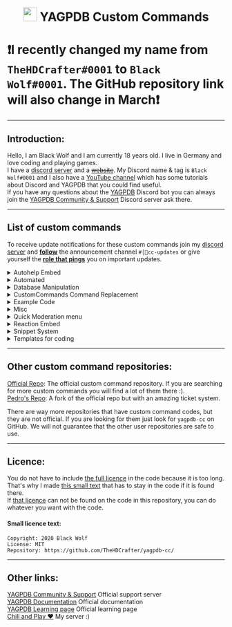 #
<h1 align="center"><img src="https://yagpdb.xyz/static/img/logo_y.png" height=32px width=32px></img>&nbspYAGPDB Custom Commands</h1>

# ❗I recently changed my name from `TheHDCrafter#0001` to `Black Wolf#0001`. The GitHub repository link will also change in March❗

---
## Introduction:  
Hello, I am Black Wolf and I am currently 18 years old. I live in Germany and love coding and playing games.  
I have a [discord server](/https://discord.gg/GRns3f) and a ~~[website](https://thehdcraftergaming.tk/yagpdb)~~.
My Discord name & tag is `Black Wolf#0001` and I also have a [YouTube channel](https://www.youtube.com/playlist?list=PLNiLQueObdrQ289RzZ2vBwhbU8UKy7cGg) which has some tutorials about Discord and YAGPDB that you could find useful.  
If you have any questions about the [YAGPDB](https://yagpdb.xyz) Discord bot you can always join the [YAGPDB Community & Support](https://discord.gg/4uY54rw) Discord server ask there.  

--- 
## List of custom commands
To receive update notifications for these custom commands join my [discord server](https://discord.gg/GRns3fg) and <u>**follow**</u> the announcement channel `#│📢cc-updates` or give yourself the <u>**role that pings**</u> you on important updates.  
<details>
<summary>Autohelp Embed</summary>

- [Open Folder](https://github.com/TheHDCrafter/yagpdb-cc/tree/master/Autohelp%20Embed)  
	**•** `command` - Command that displays the main page of the controllable embed on reaction  
	**•** `reaction` -  Reaction code that edits the embed on reaction  
</details>

<details>
<summary>Automated</summary>

- [Open Folder](https://github.com/TheHDCrafter/yagpdb-cc/tree/master/Automated)  
	**•** `downtime announcement` - This interval code will announce when YAGPDB was offline. **This will ONLY run if YAGPDB comes back online again!!**  
	**•** `image reaction` - YAGPDB will react on images and videos. You can optionally turn on an auto-delete for non-images.  
	**•** `new account warning` - You will get warned if a member with a brand new account joins the server  
	**•** `sticky message` - This message will always stick to the bottom of the channel  
	**•** `yagpdb update` - This will notify you when yagpdb gets an update. It will tell you the version numbers and time  
</details>

<details>
<summary>Database Manipulation</summary>

- [Open Folder](https://github.com/TheHDCrafter/yagpdb-cc/tree/master/Crafter's%20db%20shit) - Basic  
	**•** `dball` - Shows all entries  
	**•** `dbdel` - Deletes an entry  
	**•** `dbget` - Gets an entry  
	**•** `dbkey` - Shows all entries from a specified key  
	**•** `dbset` - Sets the value of an entry as string  
	**•** `dbuser` - Shows all entries from a specified user  


- [Open Folder](https://github.com/TheHDCrafter/yagpdb-cc/tree/master/Crafter's%20db%20shit/map) - Map  
	**•** `dballmap` - Explanation coming soon:tm:  
	**•** `dbdelmap` - Explanation coming soon:tm:  
	**•** `dbgetmap` - Explanation coming soon:tm:  
	**•** `dbsetmap - basic` - Explanation coming soon:tm:  
	**•** `dbsetmap` - Explanation coming soon:tm:  


- [Open Folder](https://github.com/TheHDCrafter/yagpdb-cc/tree/master/Crafter's%20db%20shit/reset) - Reset  
	**•** `dbresetall` - Resets the entire database on the server  
	**•** `dbresetkey` - Deletes all specified database keys  
	**•** `dbresetuser` - Deletes all keys from a specified user  
</details>

<details>
<summary>CustomCommands Command Replacement</summary>

- [Open Folder](https://github.com/TheHDCrafter/yagpdb-cc/tree/master/CustomCommands%20Replacement) - Replacement code for the command `cc` or `customcommands`
	**•** `command` - Command part  
	**•** `reaction` - Reaction part  
</details>


<details>
<summary>Example Code</summary>

- [Open folder](https://github.com/TheHDCrafter/yagpdb-cc/tree/master/Example%20Code)  
	**•** `creating embeds` - WIP
</details>


<details>
<summary>Misc</summary>

- [Open folder](https://github.com/TheHDCrafter/yagpdb-cc/tree/master/Misc)  
	**•** `avatar` - Shows the avatar of the user (supports mentions)  
	**•** `cloneroles` - Clones all roles from user A to user B  
	**•** `message link` - Quotes messages from message links  
	**•** `snowflake converter` - Calculates time between 2 IDs  
</details>


<details>
<summary>Quick Moderation menu</summary>

- [Open Folder](https://github.com/TheHDCrafter/yagpdb-cc/tree/master/Moderation%20menu) - No need to remember all moderation commands. Just click a reaction and you are done  
	**•** `mod reactions` - Reaction code  
	**•** `mod` - Command that displays the embed that can be controlled via reactions  
</details>


<details>
<summary>Reaction Embed</summary>

- [Open Folder](https://github.com/TheHDCrafter/yagpdb-cc/tree/master/Reaction%20Embed) - An embed that can be controlled via reactions that displays anything you want  
	**•** `reaction` - Reaction code  
	**•** `setup` - Setup that sends the embed for the first time  
</details>


<details>
<summary>Snippet System</summary>

- [Open Folder](https://github.com/TheHDCrafter/yagpdb-cc/tree/master/Snippets)  
	**•** `pagination` - The pagination / reaction code is needed so you can switch from page to page and delete lists  
	**•** `snippet stats cleanup` - This code is used to clean up the old snippet stats  
	**•** `snippet stats` - The snippet stats will show you how often all snippets were run in the last 7 days  
	**•** `snippet` - The main command to create, delete, search and list snippets  
</details>


<details>
<summary>Templates for coding</summary>

- [Open Folder](https://github.com/TheHDCrafter/yagpdb-cc/tree/master/Templates)  
	**•** `bypass limit` - This template shows how you will be able to bypass the X uses per CC limits on some functions  
	**•** `bypass limit example` - This code is an example that bypasses the execAdmin limit (5 per cc)  
	**•** `guild icon` - Outputs the guild icon of the server  
	**•** `interval time` - Run your custom command at a specific time  
	**•** `rolecolor` - Outputs the role color of the highest role the current user has  
</details>

---
## Other custom command repositories:
[Official Repo](https://github.com/yagpdb-cc/yagpdb-cc): The official custom command repository. If you are searching for more custom commands you will find a lot of them there :).  
[Pedro's Repo](https://github.com/Pedro-Pessoa/yagpdb-cc/tree/Tickets/tickets): A fork of the official repo but with an amazing ticket system.
  
There are way more repositories that have custom command codes, but they are not official. If you are looking for them just look for `yagpdb-cc` on GitHub. We will not guarantee that the other user repositories are safe to use. 

---
## Licence:  
You do not have to include [the full licence](https://github.com/TheHDCrafter/yagpdb-cc/blob/master/LICENSE) in the code because it is too long. That's why I made [this small text](#small-licence-text) that has to stay in the code if it is found there.  
If [that licence](#small-licence-text) can not be found on the code in this repository, you can do whatever you want with the code.  

#### Small licence text:
```
Copyright: 2020 Black Wolf
License: MIT
Repository: https://github.com/TheHDCrafter/yagpdb-cc/
```


---
## Other links:
[YAGPDB Community & Support](https://discord.gg/4uY54rw) Official support server  
[YAGPDB Documentation](https://docs.yagpdb.xyz/reference/templates) Official documentation  
[YAGPDB Learning page](https://learn.yagpdb.xyz/) Official learning page  
[Chill and Play ❤](https://discord.gg/GRns3fg) My server :)  
